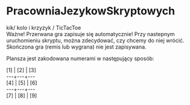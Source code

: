 # PracowniaJezykowSkryptowych  
kik/ kolo i krzyzyk / TicTacToe  
Ważne! Przerwana gra zapisuje się automatycznie! Przy nastepnym uruchomieniu skryptu, można zdecydować, czy chcemy do niej wrócić.   
Skończona gra (remis lub wygrana) nie jest zapisywana.  

Plansza jest zakodowana numerami w następujący sposób:  

[1] | [2] | [3]  
---+---+---  
[4] | [5] | [6]  
---+---+---  
[7] | [8] | [9]  

